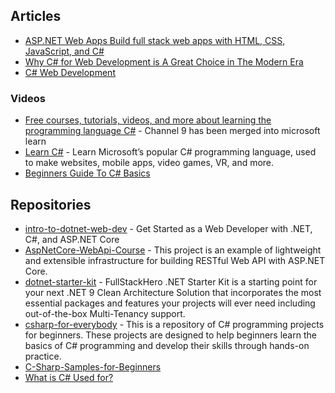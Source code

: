 ## Articles
* [ASP.NET Web Apps Build full stack web apps with HTML, CSS, JavaScript, and C#](https://dotnet.microsoft.com/en-us/apps/aspnet/web-apps)
* [Why C# for Web Development is A Great Choice in The Modern Era](https://www.orientsoftware.com/blog/csharp-for-web-development/)
* [C# Web Development](https://education.launchcode.org/csharp-web-dev-curriculum/)

### Videos
* [Free courses, tutorials, videos, and more about learning the programming language C#](https://dotnet.microsoft.com/en-us/learn/csharp) - Channel 9 has been merged into microsoft learn
* [Learn C#](https://www.codecademy.com/learn/learn-c-sharp) - Learn Microsoft’s popular C# programming language, used to make websites, mobile apps, video games, VR, and more.
* [Beginners Guide To C# Basics](https://www.simplilearn.com/tutorials/asp-dot-net-tutorial/c-sharp-basics-for-beginners)

## Repositories
* [intro-to-dotnet-web-dev](https://github.com/dotnet/intro-to-dotnet-web-dev) - Get Started as a Web Developer with .NET, C#, and ASP.NET Core
* [AspNetCore-WebApi-Course](https://github.com/dotnetzoom/AspNetCore-WebApi-Course) - This project is an example of lightweight and extensible infrastructure for building RESTful Web API with ASP.NET Core.
* [dotnet-starter-kit](https://github.com/fullstackhero/dotnet-starter-kit) - FullStackHero .NET Starter Kit is a starting point for your next .NET 9 Clean Architecture Solution that incorporates the most essential packages and features your projects will ever need including out-of-the-box Multi-Tenancy support. 
* [csharp-for-everybody](https://github.com/Kalutu/csharp-for-everybody) - This is a repository of C# programming projects for beginners. These projects are designed to help beginners learn the basics of C# programming and develop their skills through hands-on practice.
* [C-Sharp-Samples-for-Beginners](https://github.com/thirusabari/C-Sharp-Samples-for-Beginners)
* [What is C# Used for?](https://jelvix.com/blog/what-is-c-used-for)